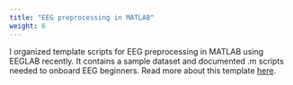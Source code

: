 ```yaml
---
title: "EEG preprocessing in MATLAB"
weight: 6
---
```


I organized template scripts for EEG preprocessing in MATLAB using EEGLAB recently. It contains a sample dataset and documented .m scripts needed to onboard EEG beginners. Read more about this template [here](https://github.com/zycyc/EEGLAB_pp).
